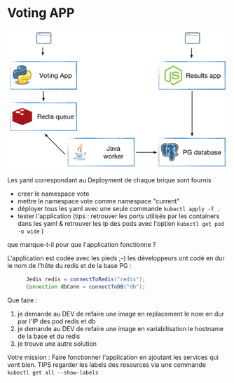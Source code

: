 # Voting APP



![](voting-app.png)

Les yaml correspondant au Deployment de chaque brique sont fournis

- creer le namespace vote 
- mettre le namespace vote comme namespace "current"
- déployer tous les yaml avec une seule commande ```kubectl apply -f .```
- tester l'application (tips : retrouver les ports utilisés par les containers dans les yaml & retrouver les ip des pods avec l'option ```kubectl get pod -o wide``` )

que manque-t-il pour que l'application fonctionne ?

L'application est codée avec les pieds ;-) les développeurs ont codé en dur le nom de l'hôte du redis et de la base PG :
```java
      Jedis redis = connectToRedis("redis");
      Connection dbConn = connectToDB("db");
```

Que faire :
1. je demande au DEV de refaire une image en replacement le nom en dur par l'IP des pod redis et db
2. je demande au DEV de refaire une image en variabilisation le hostname de la base et du redis
3. je trouve une autre solution


Votre mission : Faire fonctionner l'application en ajoutant les services qui vont bien.
TIPS regarder les labels des resources via une commande ```kubectl get all --show-labels```
